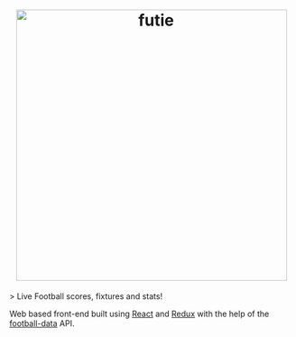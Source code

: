<h1 align="center">
  <img alt="futie" src="http://i.imgur.com/FSU6PPr.png" width="480">
</h1>
> Live Football scores, fixtures and stats!

Web based front-end built using [React](https://github.com/facebook/react) and [Redux](https://github.com/reactjs/redux) with the help of the [football-data](http://api.football-data.org/index) API.
